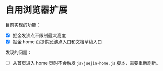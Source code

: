 # 自用浏览器扩展

目前实现的功能：

- [x] 掘金发沸点不限制最大高度
- [x] 掘金 home 页提供发沸点入口和文档草稿入口

发现的问题：

- [ ] 从首页进入 home 页时不会触发 `js\juejin-home.js` 脚本，需要重新刷新。
